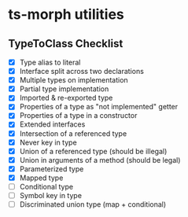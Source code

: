 # ts-morph utilities

## TypeToClass Checklist

- [x] Type alias to literal
- [x] Interface split across two declarations
- [x] Multiple types on implementation
- [x] Partial type implementation
- [x] Imported & re-exported type
- [x] Properties of a type as "not implemented" getter
- [x] Properties of a type in a constructor
- [x] Extended interfaces
- [x] Intersection of a referenced type
- [x] Never key in type
- [x] Union of a referenced type (should be illegal)
- [x] Union in arguments of a method (should be legal)
- [x] Parameterized type
- [x] Mapped type
- [ ] Conditional type
- [ ] Symbol key in type
- [ ] Discriminated union type (map + conditional)
